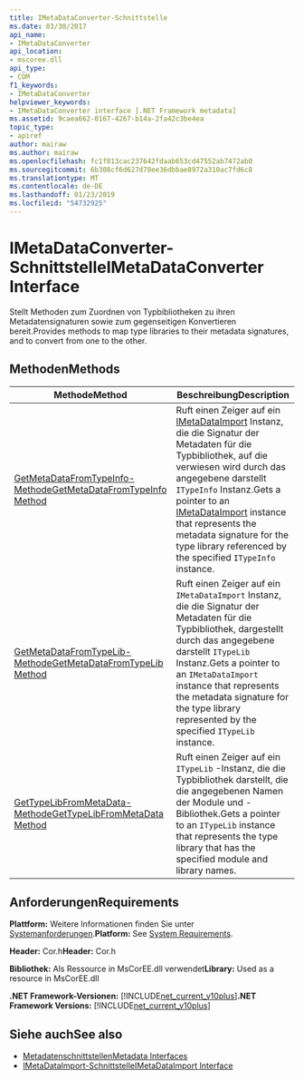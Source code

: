 ```yaml
---
title: IMetaDataConverter-Schnittstelle
ms.date: 03/30/2017
api_name:
- IMetaDataConverter
api_location:
- mscoree.dll
api_type:
- COM
f1_keywords:
- IMetaDataConverter
helpviewer_keywords:
- IMetaDataConverter interface [.NET Framework metadata]
ms.assetid: 9caea662-0167-4267-b14a-2fa42c3be4ea
topic_type:
- apiref
author: mairaw
ms.author: mairaw
ms.openlocfilehash: fc1f813cac237642fdaab653cd47552ab7472ab0
ms.sourcegitcommit: 6b308cf6d627d78ee36dbbae8972a310ac7fd6c8
ms.translationtype: MT
ms.contentlocale: de-DE
ms.lasthandoff: 01/23/2019
ms.locfileid: "54732925"
---
```

# <a name="imetadataconverter-interface"></a><span data-ttu-id="6d431-102">IMetaDataConverter-Schnittstelle</span><span class="sxs-lookup"><span data-stu-id="6d431-102">IMetaDataConverter Interface</span></span>
<span data-ttu-id="6d431-103">Stellt Methoden zum Zuordnen von Typbibliotheken zu ihren Metadatensignaturen sowie zum gegenseitigen Konvertieren bereit.</span><span class="sxs-lookup"><span data-stu-id="6d431-103">Provides methods to map type libraries to their metadata signatures, and to convert from one to the other.</span></span>  
  
## <a name="methods"></a><span data-ttu-id="6d431-104">Methoden</span><span class="sxs-lookup"><span data-stu-id="6d431-104">Methods</span></span>  
  
|<span data-ttu-id="6d431-105">Methode</span><span class="sxs-lookup"><span data-stu-id="6d431-105">Method</span></span>|<span data-ttu-id="6d431-106">Beschreibung</span><span class="sxs-lookup"><span data-stu-id="6d431-106">Description</span></span>|  
|------------|-----------------|  
|[<span data-ttu-id="6d431-107">GetMetaDataFromTypeInfo-Methode</span><span class="sxs-lookup"><span data-stu-id="6d431-107">GetMetaDataFromTypeInfo Method</span></span>](../../../../docs/framework/unmanaged-api/metadata/imetadataconverter-getmetadatafromtypeinfo-method.md)|<span data-ttu-id="6d431-108">Ruft einen Zeiger auf ein [IMetaDataImport](../../../../docs/framework/unmanaged-api/metadata/imetadataimport-interface.md) Instanz, die die Signatur der Metadaten für die Typbibliothek, auf die verwiesen wird durch das angegebene darstellt `ITypeInfo` Instanz.</span><span class="sxs-lookup"><span data-stu-id="6d431-108">Gets a pointer to an [IMetaDataImport](../../../../docs/framework/unmanaged-api/metadata/imetadataimport-interface.md) instance that represents the metadata signature for the type library referenced by the specified `ITypeInfo` instance.</span></span>|  
|[<span data-ttu-id="6d431-109">GetMetaDataFromTypeLib-Methode</span><span class="sxs-lookup"><span data-stu-id="6d431-109">GetMetaDataFromTypeLib Method</span></span>](../../../../docs/framework/unmanaged-api/metadata/imetadataconverter-getmetadatafromtypelib-method.md)|<span data-ttu-id="6d431-110">Ruft einen Zeiger auf ein `IMetaDataImport` Instanz, die die Signatur der Metadaten für die Typbibliothek, dargestellt durch das angegebene darstellt `ITypeLib` Instanz.</span><span class="sxs-lookup"><span data-stu-id="6d431-110">Gets a pointer to an `IMetaDataImport` instance that represents the metadata signature for the type library represented by the specified `ITypeLib` instance.</span></span>|  
|[<span data-ttu-id="6d431-111">GetTypeLibFromMetaData-Methode</span><span class="sxs-lookup"><span data-stu-id="6d431-111">GetTypeLibFromMetaData Method</span></span>](../../../../docs/framework/unmanaged-api/metadata/imetadataconverter-gettypelibfrommetadata-method.md)|<span data-ttu-id="6d431-112">Ruft einen Zeiger auf ein `ITypeLib` -Instanz, die die Typbibliothek darstellt, die die angegebenen Namen der Module und -Bibliothek.</span><span class="sxs-lookup"><span data-stu-id="6d431-112">Gets a pointer to an `ITypeLib` instance that represents the type library that has the specified module and library names.</span></span>|  
  
## <a name="requirements"></a><span data-ttu-id="6d431-113">Anforderungen</span><span class="sxs-lookup"><span data-stu-id="6d431-113">Requirements</span></span>  
 <span data-ttu-id="6d431-114">**Plattform:** Weitere Informationen finden Sie unter [Systemanforderungen](../../../../docs/framework/get-started/system-requirements.md).</span><span class="sxs-lookup"><span data-stu-id="6d431-114">**Platform:** See [System Requirements](../../../../docs/framework/get-started/system-requirements.md).</span></span>  
  
 <span data-ttu-id="6d431-115">**Header:** Cor.h</span><span class="sxs-lookup"><span data-stu-id="6d431-115">**Header:** Cor.h</span></span>  
  
 <span data-ttu-id="6d431-116">**Bibliothek:** Als Ressource in MsCorEE.dll verwendet</span><span class="sxs-lookup"><span data-stu-id="6d431-116">**Library:** Used as a resource in MsCorEE.dll</span></span>  
  
 <span data-ttu-id="6d431-117">**.NET Framework-Versionen:** [!INCLUDE[net_current_v10plus](../../../../includes/net-current-v10plus-md.md)]</span><span class="sxs-lookup"><span data-stu-id="6d431-117">**.NET Framework Versions:** [!INCLUDE[net_current_v10plus](../../../../includes/net-current-v10plus-md.md)]</span></span>  
  
## <a name="see-also"></a><span data-ttu-id="6d431-118">Siehe auch</span><span class="sxs-lookup"><span data-stu-id="6d431-118">See also</span></span>
- [<span data-ttu-id="6d431-119">Metadatenschnittstellen</span><span class="sxs-lookup"><span data-stu-id="6d431-119">Metadata Interfaces</span></span>](../../../../docs/framework/unmanaged-api/metadata/metadata-interfaces.md)
- [<span data-ttu-id="6d431-120">IMetaDataImport-Schnittstelle</span><span class="sxs-lookup"><span data-stu-id="6d431-120">IMetaDataImport Interface</span></span>](../../../../docs/framework/unmanaged-api/metadata/imetadataimport-interface.md)
